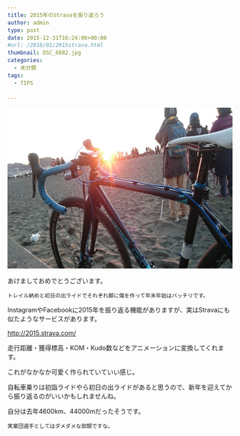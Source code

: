 ```yaml
---
title: 2015年のStravaを振り返ろう
author: admin
type: post
date: 2015-12-31T16:24:00+00:00
#url: /2016/01/2015strava.html
thumbnail: DSC_6882.jpg
categories:
  - 未分類
tags:
  - TIPS

---
```

<div class="separator" style="clear: both; text-align: center;">
</div>



<div class="separator" style="clear: both; text-align: center;">
  <img border="0" height="360" src="./DSC_6882.jpg" width="640" />
</div>



あけましておめでとうございます。


    トレイル納めと初日の出ライドでそれぞれ脚に傷を作って年末年始はバッチリです。

  InstagramやFacebookに2015年を振り返る機能がありますが、実はStravaにも似たようなサービスがあります。


<http://2015.strava.com/>

  走行距離・獲得標高・KOM・Kudo数などをアニメーションに変換してくれます。

  これがなかなか可愛く作られていていい感じ。

  自転車乗りは初詣ライドやら初日の出ライドがあると思うので、新年を迎えてから振り返るのがいいかもしれませんね。


  自分は去年4600km、44000mだったそうです。


    実業団選手としてはダメダメな部類ですな。
